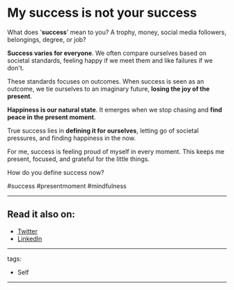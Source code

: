 # My success is not your success

What does '**success**' mean to you?
A trophy, money, social media followers, belongings, degree, or job?

**Success varies for everyone**. We often compare ourselves based on societal standards, feeling happy if we meet them and like failures if we don't.

These standards focuses on outcomes.
When success is seen as an outcome, we tie ourselves to an imaginary future, **losing the joy of the present**.

**Happiness is our natural state**. It emerges when we stop chasing and **find** **peace in the present moment**.

True success lies in **defining it for ourselves**, letting go of societal pressures, and finding happiness in the now.

For me, success is feeling proud of myself in every moment. This keeps me present, focused, and grateful for the little things.

How do you define success now?

#success #presentmoment #mindfulness

---

## Read it also on:

- [Twitter](https://twitter.com/bruncanepa/status/1739705694335475807)
- [LinkedIn](https://www.linkedin.com/posts/bruno-canepa_success-presentmoment-mindfulness-activity-7145471684500766720-2I7k)

---

tags:

- Self

---
